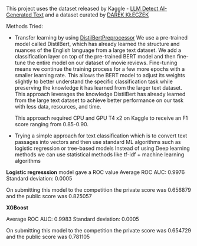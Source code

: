 This project uses the dataset released by Kaggle - [LLM Detect AI-Generated Text](https://www.kaggle.com/competitions/llm-detect-ai-generated-text) and a dataset curated by [DAREK KŁECZEK](https://www.kaggle.com/datasets/thedrcat/daigt-v2-train-dataset)

Methods Tried:
- Transfer learning by using [DistilBertPreprocessor](https://huggingface.co/docs/transformers/model_doc/distilbert)
  We use a pre-trained model called DistilBert, which has already learned the structure and nuances of the English language from a large text dataset. We add a classification layer on top of the pre-trained BERT model and then fine-tune the entire model on our dataset of movie reviews. Fine-tuning means we continue the training process for a few more epochs with a smaller learning rate. This allows the BERT model to adjust its weights slightly to better understand the specific classification task while preserving the knowledge it has learned from the larger text dataset.
  This approach leverages the knowledge DistilBert has already learned from the large text dataset to achieve better performance on our task with less data, resources, and time.

  This approach required CPU and GPU T4 x2 on Kaggle to receive an F1 score ranging from 0.85-0.90.

- Trying a simple approach for text classification which is to convert text passages into vectors and then use standard ML algorithms such as logistic regression or tree-based models
  Instead of using Deep learning methods we can use statistical methods like tf-idf + machine learning algorithms

 **Logistic regresssion** model gave a ROC value
  Average ROC AUC: 0.9976
  Standard deviation: 0.0005

  On submitting this model to the competition the private score was 0.656879 and the public score was 0.825057


  **XGBoost**

  Average ROC AUC: 0.9983
  Standard deviation: 0.0005

  On submitting this model to the competition the private score was 0.654729 and the public score was 0.781105
